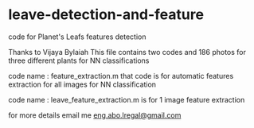 # leave-detection-and-feature
code for Planet's Leafs features detection

Thanks to Vijaya Bylaiah
This file contains two codes
and 186 photos for three different plants for NN classifications

code name : feature_extraction.m
that code is for automatic features extraction for all images for NN classification

code name : leave_feature_extraction.m
is for 1 image feature extraction

for more details email me
eng.abo.lregal@gmail.com
